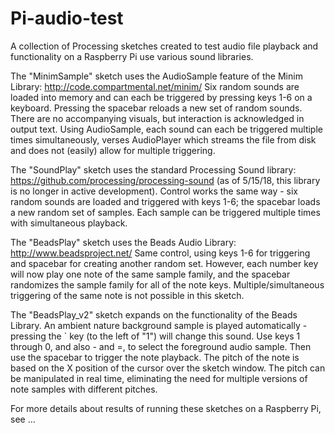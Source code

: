 # Pi-audio-test
A collection of Processing sketches created to test audio file playback and functionality on a Raspberry Pi use various sound libraries.

The "MinimSample" sketch uses the AudioSample feature of the Minim Library: http://code.compartmental.net/minim/ Six random sounds are loaded into memory and can each be triggered by pressing keys 1-6 on a keyboard. Pressing the spacebar reloads a new set of random sounds. There are no accompanying visuals, but interaction is acknowledged in output text. Using AudioSample, each sound can each be triggered multiple times simultaneously, verses AudioPlayer which streams the file from disk and does not (easily) allow for multiple triggering.

The "SoundPlay" sketch uses the standard Processing Sound library: https://github.com/processing/processing-sound (as of 5/15/18, this library is no longer in active development). Control works the same way - six random sounds are loaded and triggered with keys 1-6; the spacebar loads a new random set of samples. Each sample can be triggered multiple times with simultaneous playback.

The "BeadsPlay" sketch uses the Beads Audio Library: http://www.beadsproject.net/  Same control, using keys 1-6 for triggering and spacebar for creating another random set. However, each number key will now play one note of the same sample family, and the spacebar randomizes the sample family for all of the note keys. Multiple/simultaneous triggering of the same note is not possible in this sketch.

The "BeadsPlay_v2" sketch expands on the functionality of the Beads Library. An ambient nature background sample is played automatically - pressing the ` key (to the left of "1") will change this sound. Use keys 1 through 0, and also - and =, to select the foreground audio sample. Then use the spacebar to trigger the note playback. The pitch of the note is based on the X position of the cursor over the sketch window. The pitch can be manipulated in real time, eliminating the need for multiple versions of note samples with different pitches.

For more details about results of running these sketches on a Raspberry Pi, see ...
